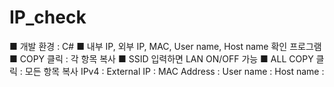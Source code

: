# IP_check

■ 개발 환경 : C#
■ 내부 IP, 외부 IP, MAC, User name, Host name 확인 프로그램
■ COPY 클릭 : 각 항목 복사
■ SSID 입력하면 LAN ON/OFF 가능
■ ALL COPY 클릭 : 모든 항목 복사
     IPv4 :
     External IP : 
     MAC Address :
     User name :
     Host name :
